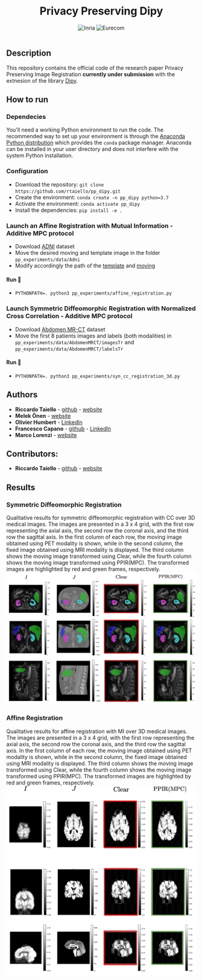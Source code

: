 <div align="center">    
 
# Privacy Preserving Dipy
![Inria](https://img.shields.io/badge/-INRIA-red) 
![Eurecom](https://img.shields.io/badge/-EURECOM-blue) <br> 
<br>
</div>

## Description

This repository contains the official code of the research paper Privacy Preserving Image Registration **currently under submission** with the extnesion of the library [Dipy](https://github.com/dipy/dipy).

## How to run
### Dependecies
You'll need a working Python environment to run the code. 
The recommended way to set up your environment is through the [Anaconda Python distribution](https://www.anaconda.com/products/distribution)
which provides the `conda` package manager. 
Anaconda can be installed in your user directory and does not interfere with the system Python installation.
### Configuration
- Download the repository: `git clone https://github.com/rtaiello/pp_dipy.git`
- Create the environment: `conda create -n pp_dipy python=3.7`
- Activate the environment: `conda activate pp_dipy`
- Install the dependencies: `pip install -e .`

### Launch an Affine Registration with Mutual Information  - Additive MPC protocol
- Download [ADNI](https://ida.loni.usc.edu/login.jsp) dataset
- Move the desired moving and template image in the folder `pp_experiments/data/Adni`
- Modify accordingly the path of the [template](https://github.com/rtaiello/pp_dipy/blob/b80b0f16f31d2b77f6fec387ce9af357b205e9f3/pp_experiments/affine_registration.py#L63) and [moving](https://github.com/rtaiello/pp_dipy/blob/main/pp_experiments/affine_registration.py#L68)
#### Run 🚀
- `PYTHONPATH=. python3 pp_experiments/affine_registration.py`
### Launch Symmetric Diffeomorphic Registration with Normalized Cross Correlation -  Additive MPC protocol
- Download [Abdomen MR-CT](https://learn2reg.grand-challenge.org/Datasets/) dataset
- Move the first 8 patients images and labels (both modalities) in  `pp_experiments/data/AbdomenMRCT/imagesTr` and `pp_experiments/data/AbdomenMRCT/labelsTr`
#### Run 🚀
- `PYTHONPATH=. python3 pp_experiments/syn_cc_registration_3d.py`
## Authors
* **Riccardo Taiello**  - [github](https://github.com/rtaiello) - [website](https://rtaiello.github.io)
* **Melek Önen**  - [website](https://www.eurecom.fr/en/people/onen-melek)
* **Olivier Humbert**  - [LinkedIn](https://www.linkedin.com/in/olivier-humbert-b14553173/)
* **Francesco Capano**  - [github](https://github.com/fra-cap) - [LinkedIn](https://www.linkedin.com/in/francesco-capano/)
* **Marco Lorenzi**  - [website](https://marcolorenzi.github.io/)
## Contributors:
* **Riccardo Taiello**  - [github](https://github.com/rtaiello) - [website](https://rtaiello.github.io)
## Results
### Symmetric Diffeomorphic Registration
Qualitative results for symmetric diffeomorphic registration with CC over 3D medical images. The images are presented in a 3 x 4 grid, with the first row representing the axial axis, the second row the coronal axis, and the third row the sagittal axis. In the first column of each row, the moving image obtained using PET modality is shown, while in the second column, the fixed image obtained using MRI modality is displayed. The third column shows the moving image transformed using Clear, while the fourth column shows the moving image transformed using PPIR(MPC). The transformed images are highlighted by red and green frames, respectively. 
![Image Results](https://github.com/rtaiello/pp_dipy/blob/main/github_images/syn_cc_3d.png)
### Affine Registration
Qualitative results for affine registration with MI over 3D medical images. The images are presented in a 3 x 4 grid, with the first row representing the axial axis, the second row the coronal axis, and the third row the sagittal axis. In the first column of each row, the moving image obtained using PET modality is shown, while in the second column, the fixed image obtained using MRI modality is displayed. The third column shows the moving image transformed using Clear, while the fourth column shows the moving image transformed using PPIR(MPC). The transformed images are highlighted by red and green frames, respectively.
![Image Results](https://github.com/rtaiello/pp_dipy/blob/main/github_images/linear_mi_3d.png)
